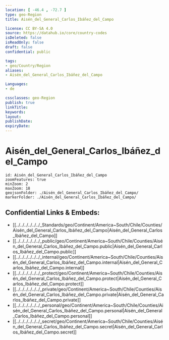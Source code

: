 ```yaml
---
location: [ -46.4 , -72.7 ] 
type: geo-Region
title: Aisén_del_General_Carlos_Ibáñez_del_Campo

license: CC BY-SA 4.0
source: https://datahub.io/core/country-codes
isDeleted: false
isReadOnly: false
draft: false
confidential: public

tags:
- geo/Country/Region
aliases:
- Aisén_del_General_Carlos_Ibáñez_del_Campo

Languages:
- de

cssclasses: geo-Region
publish: true
linkTitle: 
keywords: 
layout: 
publishDate: 
expiryDate: 
---
```


# Aisén_del_General_Carlos_Ibáñez_del_Campo

```leaflet
id: Aisén_del_General_Carlos_Ibáñez_del_Campo
zoomFeatures: true 
minZoom: 2 
maxZoom: 18
geojsonFolder: ./Aisén_del_General_Carlos_Ibáñez_del_Campo/
markerFolder: ./Aisén_del_General_Carlos_Ibáñez_del_Campo/
```


## Confidential Links & Embeds: 
- [[../../../../../../_Standards/geo/Continent/America~South/Chile/Counties/Aisén_del_General_Carlos_Ibáñez_del_Campo|Aisén_del_General_Carlos_Ibáñez_del_Campo]] 
- [[../../../../../../_public/geo/Continent/America~South/Chile/Counties/Aisén_del_General_Carlos_Ibáñez_del_Campo.public|Aisén_del_General_Carlos_Ibáñez_del_Campo.public]] 
- [[../../../../../../_internal/geo/Continent/America~South/Chile/Counties/Aisén_del_General_Carlos_Ibáñez_del_Campo.internal|Aisén_del_General_Carlos_Ibáñez_del_Campo.internal]] 
- [[../../../../../../_protect/geo/Continent/America~South/Chile/Counties/Aisén_del_General_Carlos_Ibáñez_del_Campo.protect|Aisén_del_General_Carlos_Ibáñez_del_Campo.protect]] 
- [[../../../../../../_private/geo/Continent/America~South/Chile/Counties/Aisén_del_General_Carlos_Ibáñez_del_Campo.private|Aisén_del_General_Carlos_Ibáñez_del_Campo.private]] 
- [[../../../../../../_personal/geo/Continent/America~South/Chile/Counties/Aisén_del_General_Carlos_Ibáñez_del_Campo.personal|Aisén_del_General_Carlos_Ibáñez_del_Campo.personal]] 
- [[../../../../../../_secret/geo/Continent/America~South/Chile/Counties/Aisén_del_General_Carlos_Ibáñez_del_Campo.secret|Aisén_del_General_Carlos_Ibáñez_del_Campo.secret]] 


